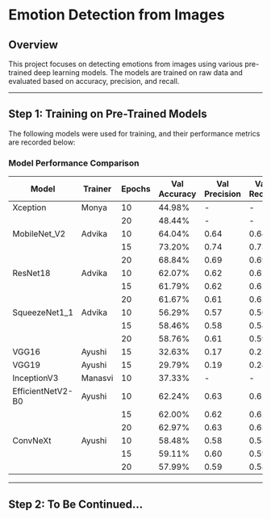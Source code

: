 # Emotion Detection from Images

## Overview
This project focuses on detecting emotions from images using various pre-trained deep learning models. The models are trained on raw data and evaluated based on accuracy, precision, and recall.

---
## Step 1: Training on Pre-Trained Models
The following models were used for training, and their performance metrics are recorded below:

### Model Performance Comparison
| Model                 | Trainer  | Epochs | Val Accuracy | Val Precision | Val Recall | Test Accuracy | Test Precision | Test Recall |
|-----------------------|----------|--------|--------------|--------------|------------|--------------|--------------|------------|
| Xception             | Monya    | 10     | 44.98%       | -            | -          | -            | -            | -          |
|                      |     | 20     | 48.44%       | -            | -          | -            | -            | -          |
| MobileNet_V2        | Advika   | 10     | 64.04%       | 0.64         | 0.64       | -            | -            | -          |
|                      |          | 15     | 73.20%       | 0.74         | 0.73       | -            | -            | -          |
|                      |          | 20     | 68.84%       | 0.69         | 0.69       | 62.57%       | 0.63         | 0.63       |
| ResNet18            | Advika   | 10     | 62.07%       | 0.62         | 0.62       | -            | -            | -          |
|                      |          | 15     | 61.79%       | 0.62         | 0.62       | -            | -            | -          |
|                      |          | 20     | 61.67%       | 0.61         | 0.62       | 61.44%       | 0.60         | 0.61       |
| SqueezeNet1_1       | Advika        | 10     | 56.29%       | 0.57         | 0.56       | -            | -            | -          |
|                      |          | 15     | 58.46%       | 0.58         | 0.58       | -            | -            | -          |
|           |  | 20     | 58.76%       | 0.61         | 0.59       | 57.70%       | 0.60         | 0.58       |
| VGG16               | Ayushi   | 15     | 32.63%       | 0.17            | 0.23          | 33.63%       | 0.18            | 0.22          |
| VGG19               | Ayushi   | 15     | 29.79%       | 0.19            | 0.24          | 30.44%       | 0.18            | 0.23          |
| InceptionV3         | Manasvi         | 10     | 37.33%           | -            | -          | 40.00%           | -            | -          |
| EfficientNetV2-B0   | Ayushi   | 10     | 62.24%       | 0.63            | 0.62          | -       | -            | -          |
|    |    | 15     | 62.00%       | 0.62            | 0.62          | -       | -            | -          |
|    |    | 20     | 62.97%       | 0.63            | 0.63          |  62.54%      | 0.63            | 0.63          |
| ConvNeXt           | Ayushi        | 10      | 58.48%            | 0.58            | 0.58          | -            | -            | -          |
|            |         | 15      | 59.11%            | 0.60            | 0.59          | -            | -            | -          |
|            |         | 20      | 57.99%            | 0.59            | 0.58          | 58.69%            | 0.59            | 0.59          |

---
## Step 2: To Be Continued...

